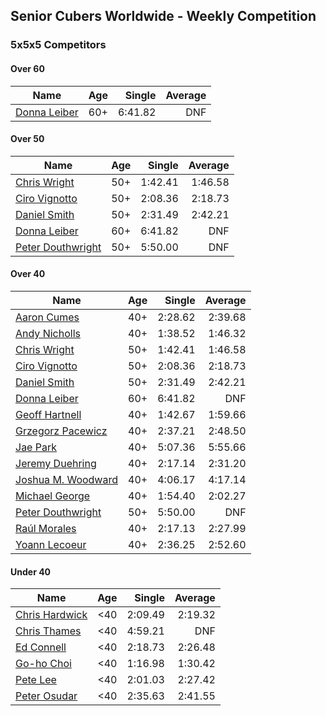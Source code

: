 ## Senior Cubers Worldwide - Weekly Competition
### 5x5x5 Competitors

#### Over 60

| Name | Age | Single | Average |
| -- | :--: | --: | --: |
| [Donna Leiber](../../persons/donna_leiber.md) | 60+ | 6:41.82 | DNF |

#### Over 50

| Name | Age | Single | Average |
| -- | :--: | --: | --: |
| [Chris Wright](../../persons/chris_wright.md) | 50+ | 1:42.41 | 1:46.58 |
| [Ciro Vignotto](../../persons/ciro_vignotto.md) | 50+ | 2:08.36 | 2:18.73 |
| [Daniel Smith](../../persons/daniel_smith.md) | 50+ | 2:31.49 | 2:42.21 |
| [Donna Leiber](../../persons/donna_leiber.md) | 60+ | 6:41.82 | DNF |
| [Peter Douthwright](../../persons/peter_douthwright.md) | 50+ | 5:50.00 | DNF |

#### Over 40

| Name | Age | Single | Average |
| -- | :--: | --: | --: |
| [Aaron Cumes](../../persons/aaron_cumes.md) | 40+ | 2:28.62 | 2:39.68 |
| [Andy Nicholls](../../persons/andy_nicholls.md) | 40+ | 1:38.52 | 1:46.32 |
| [Chris Wright](../../persons/chris_wright.md) | 50+ | 1:42.41 | 1:46.58 |
| [Ciro Vignotto](../../persons/ciro_vignotto.md) | 50+ | 2:08.36 | 2:18.73 |
| [Daniel Smith](../../persons/daniel_smith.md) | 50+ | 2:31.49 | 2:42.21 |
| [Donna Leiber](../../persons/donna_leiber.md) | 60+ | 6:41.82 | DNF |
| [Geoff Hartnell](../../persons/geoff_hartnell.md) | 40+ | 1:42.67 | 1:59.66 |
| [Grzegorz Pacewicz](../../persons/grzegorz_pacewicz.md) | 40+ | 2:37.21 | 2:48.50 |
| [Jae Park](../../persons/jae_park.md) | 40+ | 5:07.36 | 5:55.66 |
| [Jeremy Duehring](../../persons/jeremy_duehring.md) | 40+ | 2:17.14 | 2:31.20 |
| [Joshua M. Woodward](../../persons/joshua_m_woodward.md) | 40+ | 4:06.17 | 4:17.14 |
| [Michael George](../../persons/michael_george.md) | 40+ | 1:54.40 | 2:02.27 |
| [Peter Douthwright](../../persons/peter_douthwright.md) | 50+ | 5:50.00 | DNF |
| [Raúl Morales](../../persons/raul_morales.md) | 40+ | 2:17.13 | 2:27.99 |
| [Yoann Lecoeur](../../persons/yoann_lecoeur.md) | 40+ | 2:36.25 | 2:52.60 |

#### Under 40

| Name | Age | Single | Average |
| -- | :--: | --: | --: |
| [Chris Hardwick](../../persons/chris_hardwick.md) | <40 | 2:09.49 | 2:19.32 |
| [Chris Thames](../../persons/chris_thames.md) | <40 | 4:59.21 | DNF |
| [Ed Connell](../../persons/ed_connell.md) | <40 | 2:18.73 | 2:26.48 |
| [Go-ho Choi](../../persons/go_ho_choi.md) | <40 | 1:16.98 | 1:30.42 |
| [Pete Lee](../../persons/pete_lee.md) | <40 | 2:01.03 | 2:27.42 |
| [Peter Osudar](../../persons/peter_osudar.md) | <40 | 2:35.63 | 2:41.55 |


<!-- Global site tag (gtag.js) - Google Analytics -->
<script async src="https://www.googletagmanager.com/gtag/js?id=UA-86348435-3"></script>
<script>window.dataLayer = window.dataLayer || []; function gtag() {dataLayer.push(arguments);} gtag('js', new Date()); gtag('config', 'UA-86348435-3');</script>
